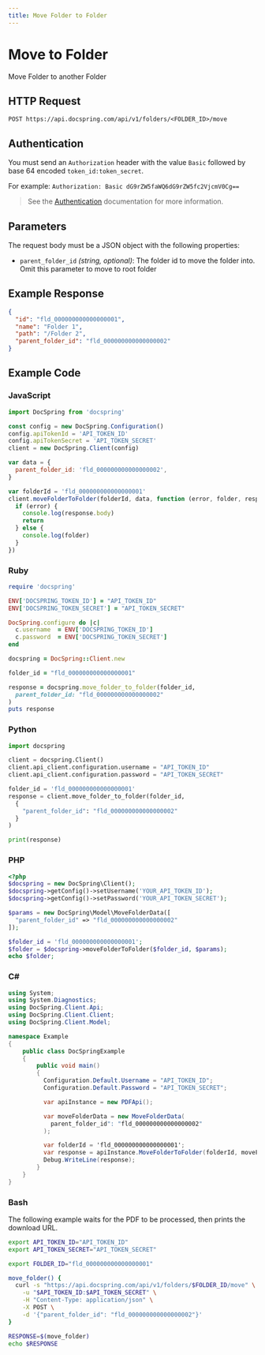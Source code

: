 ```yaml
---
title: Move Folder to Folder
---
```


# Move to Folder

Move Folder to another Folder

## HTTP Request

`POST https://api.docspring.com/api/v1/folders/<FOLDER_ID>/move`

## Authentication

You must send an `Authorization` header with the value `Basic` followed by base 64 encoded `token_id:token_secret`.

For example: `Authorization: Basic dG9rZW5faWQ6dG9rZW5fc2VjcmV0Cg==`

> See the [Authentication](../install-api-client/authentication) documentation for more information.

## Parameters

The request body must be a JSON object with the following properties:

- `parent_folder_id` _(string, optional)_: The folder id to move the folder into. Omit this parameter to move to root folder

## Example Response

```json
{
  "id": "fld_000000000000000001",
  "name": "Folder 1",
  "path": "/Folder 2",
  "parent_folder_id": "fld_000000000000000002"
}
```

## Example Code

### JavaScript

```javascript
import DocSpring from 'docspring'

const config = new DocSpring.Configuration()
config.apiTokenId = 'API_TOKEN_ID'
config.apiTokenSecret = 'API_TOKEN_SECRET'
client = new DocSpring.Client(config)

var data = {
  parent_folder_id: 'fld_000000000000000002',
}

var folderId = 'fld_000000000000000001'
client.moveFolderToFolder(folderId, data, function (error, folder, response) {
  if (error) {
    console.log(response.body)
    return
  } else {
    console.log(folder)
  }
})
```

### Ruby

```ruby
require 'docspring'

ENV['DOCSPRING_TOKEN_ID'] = "API_TOKEN_ID"
ENV['DOCSPRING_TOKEN_SECRET'] = "API_TOKEN_SECRET"

DocSpring.configure do |c|
  c.username  = ENV['DOCSPRING_TOKEN_ID']
  c.password  = ENV['DOCSPRING_TOKEN_SECRET']
end

docspring = DocSpring::Client.new

folder_id = "fld_000000000000000001"

response = docspring.move_folder_to_folder(folder_id,
  parent_folder_id: "fld_000000000000000002"
)
puts response
```

### Python

```python
import docspring

client = docspring.Client()
client.api_client.configuration.username = "API_TOKEN_ID"
client.api_client.configuration.password = "API_TOKEN_SECRET"

folder_id = 'fld_000000000000000001'
response = client.move_folder_to_folder(folder_id,
  {
    "parent_folder_id": "fld_000000000000000002"
  }
)

print(response)
```

### PHP

```php
<?php
$docspring = new DocSpring\Client();
$docspring->getConfig()->setUsername('YOUR_API_TOKEN_ID');
$docspring->getConfig()->setPassword('YOUR_API_TOKEN_SECRET');

$params = new DocSpring\Model\MoveFolderData([
  "parent_folder_id" => "fld_000000000000000002"
]);

$folder_id = 'fld_000000000000000001';
$folder = $docspring->moveFolderToFolder($folder_id, $params);
echo $folder;
```

### C#

```csharp
using System;
using System.Diagnostics;
using DocSpring.Client.Api;
using DocSpring.Client.Client;
using DocSpring.Client.Model;

namespace Example
{
    public class DocSpringExample
    {
        public void main()
        {
          Configuration.Default.Username = "API_TOKEN_ID";
          Configuration.Default.Password = "API_TOKEN_SECRET";

          var apiInstance = new PDFApi();

          var moveFolderData = new MoveFolderData(
            parent_folder_id": "fld_000000000000000002"
          );

          var folderId = 'fld_000000000000000001';
          var response = apiInstance.MoveFolderToFolder(folderId, moveFolderData);
          Debug.WriteLine(response);
        }
    }
}
```

### Bash

The following example waits for the PDF to be processed, then prints the download URL.

```bash
export API_TOKEN_ID="API_TOKEN_ID"
export API_TOKEN_SECRET="API_TOKEN_SECRET"

export FOLDER_ID="fld_000000000000000001"

move_folder() {
  curl -s "https://api.docspring.com/api/v1/folders/$FOLDER_ID/move" \
    -u "$API_TOKEN_ID:$API_TOKEN_SECRET" \
    -H "Content-Type: application/json" \
    -X POST \
    -d '{"parent_folder_id": "fld_000000000000000002"}'
}

RESPONSE=$(move_folder)
echo $RESPONSE
```